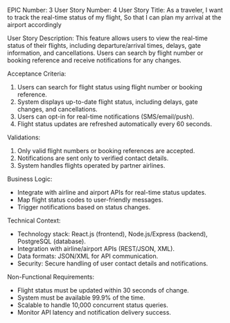 EPIC Number: 3
User Story Number: 4
User Story Title: As a traveler, I want to track the real-time status of my flight, So that I can plan my arrival at the airport accordingly

User Story Description: This feature allows users to view the real-time status of their flights, including departure/arrival times, delays, gate information, and cancellations. Users can search by flight number or booking reference and receive notifications for any changes.

Acceptance Criteria:
1. Users can search for flight status using flight number or booking reference.
2. System displays up-to-date flight status, including delays, gate changes, and cancellations.
3. Users can opt-in for real-time notifications (SMS/email/push).
4. Flight status updates are refreshed automatically every 60 seconds.

Validations:
1. Only valid flight numbers or booking references are accepted.
2. Notifications are sent only to verified contact details.
3. System handles flights operated by partner airlines.

Business Logic:
- Integrate with airline and airport APIs for real-time status updates.
- Map flight status codes to user-friendly messages.
- Trigger notifications based on status changes.

Technical Context:
- Technology stack: React.js (frontend), Node.js/Express (backend), PostgreSQL (database).
- Integration with airline/airport APIs (REST/JSON, XML).
- Data formats: JSON/XML for API communication.
- Security: Secure handling of user contact details and notifications.

Non-Functional Requirements:
- Flight status must be updated within 30 seconds of change.
- System must be available 99.9% of the time.
- Scalable to handle 10,000 concurrent status queries.
- Monitor API latency and notification delivery success.